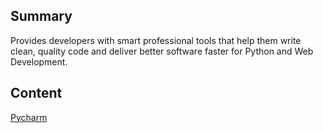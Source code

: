 ## Summary

 Provides developers with smart professional tools that
help them write clean, quality code and deliver better software faster
for Python and Web Development.

## Content

[Pycharm](https://www.jetbrains.com/pycharm/)
